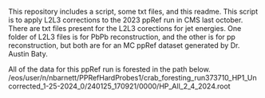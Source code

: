 This repository includes a script, some txt files, and this readme. 
This script is to apply L2L3 corrections to the 2023 ppRef run in CMS last october. 
There are txt files present for the L2L3 corections for jet energies. One folder of L2L3 files is for PbPb reconstruction, and the other is for pp reconstruction, but both are for an MC ppRef dataset generated by Dr. Austin Baty.

All of the data for this ppRef run is forested in the path below.
/eos/user/n/nbarnett/PPRefHardProbes1/crab_foresting_run373710_HP1_Uncorrected_1-25-2024_0/240125_170921/0000/HP_All_2_4_2024.root
